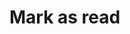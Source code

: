 # Mark as read

<api-endpoint openapi-path="../cotalk.yaml" endpoint="/api/user/private/{user_id}/notification/{notification_id}/read" method="PUT">


</api-endpoint>